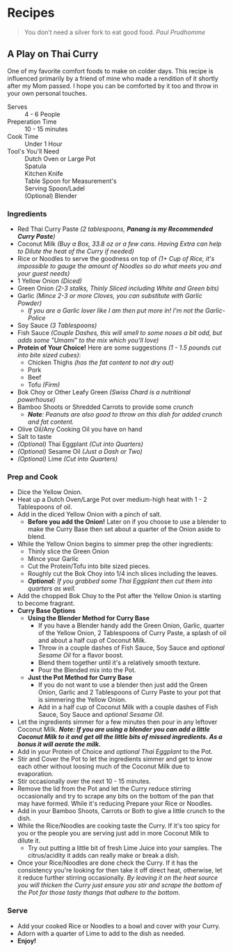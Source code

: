 # Recipes
> You don’t need a silver fork to eat good food. _Paul Prudhomme_

## A Play on Thai Curry

One of my favorite comfort foods to make on colder days. This recipe is influenced primarily by a friend of mine who made a rendition of it shortly after my Mom passed. I hope you can be comforted by it too and throw in your own personal touches.

<dl>
<dt>Serves</dt>
<dd>4 - 6 People</dd>
<dt>Preperation Time</dt>
<dd>10 - 15 minutes</dd>
<dt>Cook Time</dt>
<dd>Under 1 Hour</dd>
<dt>Tool's You'll Need</dt>
<dd>Dutch Oven or Large Pot</dd>
<dd>Spatula</dd>
<dd>Kitchen Knife</dd>
<dd>Table Spoon for Measurement's</dd>
<dd>Serving Spoon/Ladel</dd>
<dd>(Optional) Blender</dd>
</dl>

### Ingredients
- Red Thai Curry Paste _(2 tablespoons, **Panang is my Recommended Curry Paste**)_
- Coconut Milk _(Buy a Box, 33.8 oz or a few cans. Having Extra can help to Dilute the heat of the Curry if needed)_
- Rice or Noodles to serve the goodness on top of _(1+ Cup of Rice, it's impossible to gauge the amount of Noodles so do what meets you and your guest needs)_
- 1 Yellow Onion _(Diced)_
- Green Onion _(2-3 stalks, Thinly Sliced including White and Green bits)_
- Garlic _(Mince 2-3 or more Cloves, you can substitute with Garlic Powder)_
  - _If you are a Garlic lover like I am then put more in! I'm not the Garlic-Police_
- Soy Sauce _(3 Tablespoons)_
- Fish Sauce _(Couple Dashes, this will smell to some noses a bit odd, but adds some "Umami" to the mix which you'll love)_
- **Protein of Your Choice!** Here are some suggestions _(1 - 1.5 pounds cut into bite sized cubes)_:
  - Chicken Thighs _(has the fat content to not dry out)_
  - Pork
  - Beef
  - Tofu _(Firm)_
- Bok Choy or Other Leafy Green _(Swiss Chard is a nutritional powerhouse)_
- Bamboo Shoots or Shredded Carrots to provide some _crunch_
  - _**Note**: Peanuts are also good to throw on this dish for added crunch and fat content._
- Olive Oil/Any Cooking Oil you have on hand
- Salt to taste
- _(Optional)_ Thai Eggplant _(Cut into Quarters)_
- _(Optional)_ Sesame Oil _(Just a Dash or Two)_
- _(Optional)_ Lime _(Cut into Quarters)_

### Prep and Cook
- Dice the Yellow Onion.
- Heat up a Dutch Oven/Large Pot over medium-high heat with 1 - 2 Tablespoons of oil.
- Add in the diced Yellow Onion with a pinch of salt.
  - **Before you add the Onion!** Later on if you choose to use a blender to make the Curry Base then set about a quarter of the Onion aside to blend.
- While the Yellow Onion begins to simmer prep the other ingredients:
  - Thinly slice the Green Onion
  - Mince your Garlic
  - Cut the Protein/Tofu into bite sized pieces.
  - Roughly cut the Bok Choy into 1/4 inch slices including the leaves.
  - _**Optional:** If you grabbed some Thai Eggplant then cut them into quarters as well._
- Add the chopped Bok Choy to the Pot after the Yellow Onion is starting to become fragrant.
- **Curry Base Options**
  - **Using the Blender Method for Curry Base**
    - If you have a Blender handy add the Green Onion, Garlic, quarter of the Yellow Onion, 2 Tablespoons of Curry Paste, a splash of oil and about a half cup of Coconut Milk.
    - Throw in a couple dashes of Fish Sauce, Soy Sauce and _optional Sesame Oil_ for a flavor boost.
    - Blend them together until it's a relatively smooth texture.
    - Pour the Blended mix into the Pot.
  - **Just the Pot Method for Curry Base**
    - If you do not want to use a blender then just add the Green Onion, Garlic and 2 Tablespoons of Curry Paste to your pot that is simmering the Yellow Onion.
    - Add in a half cup of Coconut Milk with a couple dashes of Fish Sauce, Soy Sauce and _optional Sesame Oil_.
- Let the ingredients simmer for a few minutes then pour in any leftover Coconut Milk. _**Note: If you are using a blender you can add a little Coconut Milk to it and get all the little bits of missed ingredients. As a bonus it will aerate the milk.**_
- Add in your Protein of Choice and _optional Thai Eggplant_ to the Pot.
- Stir and Cover the Pot to let the ingredients simmer and get to know each other without loosing much of the Coconut Milk due to evaporation.
- Stir occasionally over the next 10 - 15 minutes.
- Remove the lid from the Pot and let the Curry reduce stirring occasionally and try to scrape any bits on the bottom of the pan that may have formed. While it's reducing Prepare your Rice or Noodles.
- Add in your Bamboo Shoots, Carrots or Both to give a little crunch to the dish.
- While the Rice/Noodles are cooking taste the Curry. If it's too spicy for you or the people you are serving just add in more Coconut Milk to dilute it.
  - Try out putting a little bit of fresh Lime Juice into your samples. The citrus/acidity it adds can really make or break a dish.
- Once your Rice/Noodles are done check the Curry. If it has the consistency you're looking for then take it off direct heat, otherwise, let it reduce further stirring occasionally. _By leaving it on the heat source you will thicken the Curry just ensure you stir and scrape the bottom of the Pot for those tasty thangs that adhere to the bottom_.

### Serve
- Add your cooked Rice or Noodles to a bowl and cover with your Curry.
- Adorn with a quarter of Lime to add to the dish as needed.
- **Enjoy!**
